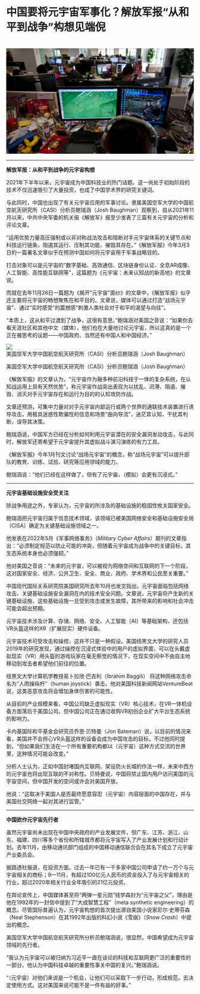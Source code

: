 # 中国要将元宇宙军事化？解放军报“从和平到战争”构想见端倪


# 

![AC660E4F-ECF1-42EB-BD3D-D5516317B01D_w1597_n_r1_st_s(1)(1)](AC660E4F-ECF1-42EB-BD3D-D5516317B01D_w1597_n_r1_st_s(1)(1).jpg)

---

**解放军报：从和平到战争的元宇宙构想**

2021年下半年以来，元宇宙成为中国科技业的热门话题。这一尚处于初始阶段的技术不仅迅速吸引了大量投资，也成了中国学术界的研究关键词。

与此同时，中国也出现了有关元宇宙应用的军事讨论。隶属美国空军大学的中国航空航天研究所（CASI）分析员鲍瑞涵（Josh Baughman）观察到，自从2021年11月以来，中共中央军委的机关报《解放军》报至少发表了三篇有关元宇宙的分析和评论文章。

“运用优势力量高压强制或以非对称战法攻击和阻断对手元宇宙体系的关键节点和科技运行链条，阻遏其运行、压制其功能、摧毁其存在。”《解放军报》今年3月3日的一篇署名文章似乎在预测中国如何将元宇宙用于军事战略目的。

打击对象可以是元宇宙的“数字基础、高效通信、区块链身份认证、全息AR成像、人工智能、高性能互联网等”，这篇题为《元宇宙：未来认知战的新高地》的文章说。

而就在去年11月26日一篇题为《揭开“元宇宙”面纱》的文章中，《解放军报》似乎还主要将元宇宙的畅想聚焦在和平目的。文章说，媒体可以通过打造“战场元宇宙”、通过“实时感受”的震撼感“刺激人类社会对于和平的渴望与向往”。

“本质上，这从和平过渡到了战争，这很有意思。”鲍瑞涵对美国之音说：“如果你去看天涯社区和其他中文（媒体），他们也在大量地讨论元宇宙，所以这真的是一个正在被思考的议题——中国政府、当然还有中国人和中国经济。”

![美国空军大学中国航空航天研究所（CASI）分析员鲍瑞涵（Josh Baughman）](https://gdb.voanews.com/03180000-0aff-0242-6e0b-08da32be205b_w250_r0_s.jpg)



美国空军大学中国航空航天研究所（CASI）分析员鲍瑞涵（Josh Baughman）

《解放军报》的文章认为，“元宇宙作为融多种前沿科技于一体的复杂系统，在认知战运用上具有天然优势”，称元宇宙作战突出表现为以扰乱、迟滞、阻遏、摧毁、消灭对手元宇宙存在和运行为目的的认知攻防作战。

文章还预测，可集中力量对对手元宇宙内部运行或两个世界的通联技术装置进行诱导攻击，用极具迷惑性欺骗性的信息和场景“曲向导流”，迷茫其认知，干扰其判断，误导其决策。

鲍瑞涵说，中国军方已经在分析如何利用元宇宙潜在的安全漏洞发动攻击，与此同时，解放军还寄希望于元宇宙提升其虚拟战斗演习演练的有力工具。

《解放军报》今年1月刊文讨论“战场元宇宙”的概念，称“战场元宇宙”可以提升部队的教育、训练、试验、研究等应用领域的能力。

鲍瑞涵说：“他们已经在这样做了，但有了元宇宙，（模拟）会更有沉浸式。”

---

**元宇宙基础设施安全受关注**

除战争用途之外，专家认为，元宇宙的所涉及的基础设施的稳固性攸关国家安全。

鲍瑞涵把元宇宙归属于信息技术领域，该领域已被美国网络安全和基础设施安全局（CISA）确定为关键基础设施领域之一。

他发表在2022年5月《军事网络事务》（*Military Cyber Affairs*）期刊的文章指出：“必须制定规范以防止可能的冲突，但随着元宇宙成为战争中的关键目标，其生态系统本身也必须强韧。”

他对美国之音说：“未来的元宇宙，可以被视为网络空间和互联网的下一个阶段，这对国家安全、经济、公共卫生、安全、商业、政府、学术界和公民至关重要。”

中国现代国际关系研究院美国研究所去年10月也发文指出，元宇宙面临包括网络攻击、关键基础设施安全漏洞在内的技术安全问题。文章说，元宇宙将产生新的关键基础设施，这些基础设施一旦受到攻击或发生故障，其所带来的影响和社会冲击可能会超出预期。

元宇宙技术涉及计算、存储、网络、安全、人工智能（AI）等基础架构，还包括VR头盔这样的XR（扩展现实）硬件设备。

元宇宙技术可受攻击和操控，这并不只是一种假设。美国纽黑文大学的研究人员2019年的研究发现，通过操控在沉浸式体验中的用户的虚拟界面，可以在头戴虚拟现实（VR）用头盔的游戏玩家在毫无察觉的情况下，在现实空间中不由自主地移动到攻击者希望他们前往的位置。

纽黑文大学计算机学教授易卜拉欣·巴吉利（Ibrahim Baggili） 将这种网络攻击命名为“人肉操纵杆”（human joystick）袭击。他对美国科技新闻网站VentureBeat说，这类恶意攻击将会增加身体伤害的可能性。

从目前的产业规模来看，中国公司缺乏虚拟现实（VR）核心技术，在VR一体机设备方面落后于美国公司。但中国公司正在通过收购VR初创企业扩大平台生态系统的影响力。

卡内基国际和平基金会研究员乔恩·贝特曼（Jon Bateman）说，以目前的情况来看，美国并不会担心VR头盔这样的设备会成为中国攻击的目标。不过他同时提到，“但如果我们生活在一个所有重要机构都以（元宇宙）这种方式交流的世界里，这种情况可能会改变。”

分析人士认为，正如中国封堵国内互联网、架设防火长城的作法一样，未来中西方的元宇宙也将出现互联的不对称性。贝特曼说，中国将禁止国内用户访问美国的元宇宙空间，但中国开发的空间或许会对美国开放。

他说：“这取决于美国人是否最终愿意容忍（元宇宙）内容层面的中国存在，并与美国社交网络一起对其进行监管。”

---

**中国欲作元宇宙先行者**

虽然元宇宙尚未出现在中国中央政府的产业发展文件，但广东、江苏、浙江、山东、福建、四川等多个省份和所辖城市都将元宇宙写入了产业发展计划和行动计划。去年11月，由移动通讯部门组成的中国移动通信联合会在其名下成立了元宇宙产业委员会。

据路透社报道，在投资方面，过去一年已有一千多家中国公司申请了约一万个与元宇宙相关的商标；9—11月，有超过100亿元人民币的资金投入了与元宇宙相关的行业，超过2020年相关行业全年吸引的21亿元投资。

在舆论宣传上，中国媒体甚至将“两弹一星元勋”钱学森封为“元宇宙之父”，理由是他在1992年的一封信中提到了“大成智慧工程”（meta synthetic engineering）的概念。尽管国际普遍认为，元宇宙构想的首次提出源自美国小说家尼尔·史蒂芬森（Neal Stephenson）在其1992年出版的科幻小说《雪崩》（*Snow Crash*）中提出的概念。

美国空军大学中国航空航天研究所分析员鲍瑞涵说，很显然，中国希望成为元宇宙领域的先行者。

“我认为元宇宙可以被归纳为习近平一直在谈论的科技和互联网更广泛的重要性的一部分。他认为中国科技卓越的重要性事关中国的复兴。”鲍瑞涵说。

“（元宇宙）对他们来说是一个机会，让他们可以采取下一步行动，形成规范，去决定使用方式。这对美国来说可能不是一件有益的好事。”
